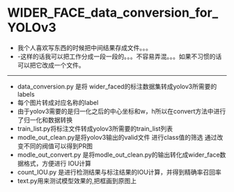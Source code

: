 # WIDER_FACE_data_conversion_for_YOLOv3
- 我个人喜欢写东西的时候把中间结果存成文件。。。
- -这样的话我可以把工作分成一段一段的。。。不容易弄混。。。如果不习惯的话可以把它改成一个文件。

---
- data_conversion.py 是将 wider_faced的标注数据集转成yolov3所需要的labels
- 每个图片转成对应名称的label
- 由于yolov3需要的是归一化之后的中心坐标和w，h所以在convert方法中进行了归一化和数据转换
- train_list.py将标注文件转成yolov3所需要的train_list列表
- modle_out_clean.py是将yolov3输出的valid文件 进行class值的筛选 通过改变不同的阀值可以得到PR图
- modle_out_convert.py 是将modle_out_clean.py的输出转化成wider_face数据格式，方便进行 IOU计算
- count_IOU.py 是进行检测结果与标注结果的IOU计算，并得到精确率召回率
- text.py用来测试模型效果的,把框画到原图上